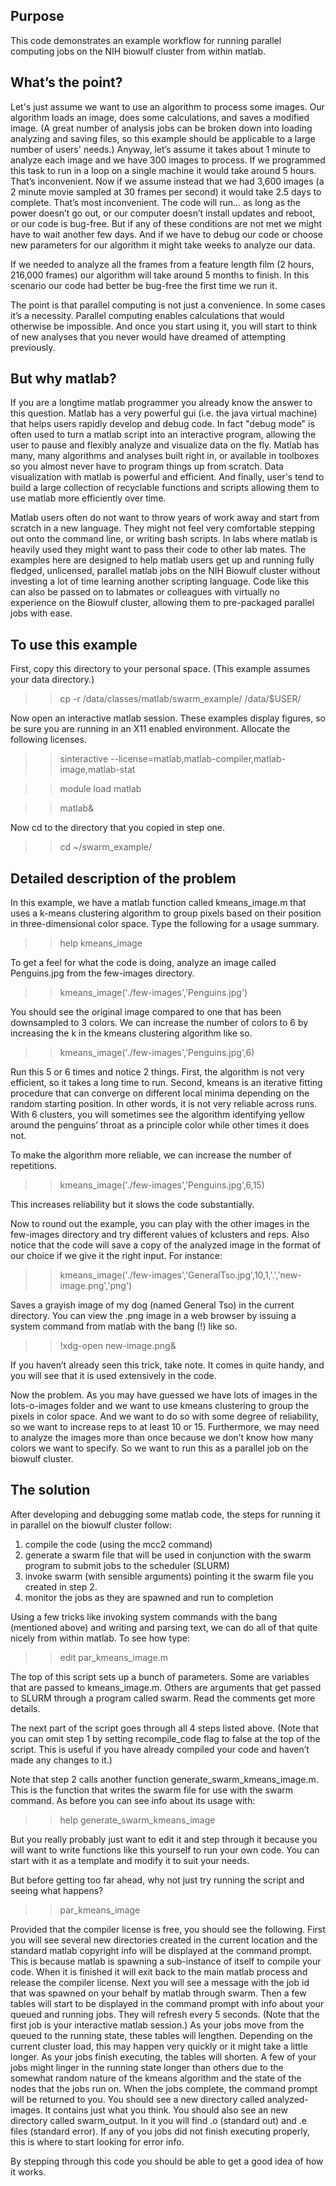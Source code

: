 Purpose
-------
This code demonstrates an example workflow for running parallel computing jobs on the NIH biowulf cluster from within matlab.  

What’s the point?
-----------------
Let's just assume we want to use an algorithm to process some images.  Our algorithm loads an image, does some calculations, and saves a modified image.  (A great number of analysis jobs can be broken down into loading analyzing and saving files, so this example should be applicable to a large number of users' needs.)  Anyway, let’s assume it takes about 1 minute to analyze each image and we have 300 images to process.  If we programmed this task to run in a loop on a single machine it would take around 5 hours.  That’s inconvenient.  Now if we assume instead that we had 3,600 images (a 2 minute movie sampled at 30 frames per second) it would take 2.5 days to complete.  That’s most inconvenient.  The code will run… as long as the power doesn’t go out, or our computer doesn’t install updates and reboot, or our code is bug-free.  But if any of these conditions are not met we might have to wait another few days.  And if we have to debug our code or choose new parameters for our algorithm it might take weeks to analyze our data.  

If we needed to analyze all the frames from a feature length film (2 hours, 216,000 frames) our algorithm will take around 5 months to finish.  In this scenario our code had better be bug-free the first time we run it.  

The point is that parallel computing is not just a convenience.  In some cases it’s a necessity.  Parallel computing enables calculations that would otherwise be impossible.  And once you start using it, you will start to think of new analyses that you never would have dreamed of attempting previously.  

But why matlab?
---------------
If you are a longtime matlab programmer you already know the answer to this question.  Matlab has a very powerful gui (i.e. the java virtual machine) that helps users rapidly develop and debug code.  In fact "debug mode" is often used to turn a matlab script into an interactive program, allowing the user to pause and flexibly analyze and visualize data on the fly.  Matlab has many, many algorithms and analyses built right in, or available in toolboxes so you almost never have to program things up from scratch.  Data visualization with matlab is powerful and efficient.  And finally, user's tend to build a large collection of recyclable functions and scripts allowing them to use matlab more efficiently over time.  

Matlab users often do not want to throw years of work away and start from scratch in a new language.  They might not feel very comfortable stepping out onto the command line, or writing bash scripts.  In labs where matlab is heavily used they might want to pass their code to other lab mates.  The examples here are designed to help matlab users get up and running fully fledged, unlicensed, parallel matlab jobs on the NIH Biowulf cluster without investing a lot of time learning another scripting language.  Code like this can also be passed on to labmates or colleagues with virtually no experience on the Biowulf cluster, allowing them to pre-packaged parallel jobs with ease.  

To use this example
-------------------
First, copy this directory to your personal space.  (This example assumes your data directory.)

>> cp -r /data/classes/matlab/swarm_example/ /data/$USER/

Now open an interactive matlab session.  These examples display figures, so be sure you are running in an X11 enabled environment.  Allocate the following licenses.

>> sinteractive --license=matlab,matlab-compiler,matlab-image,matlab-stat

>> module load matlab

>> matlab&

Now cd to the directory that you copied in step one.

>> cd ~/swarm_example/ 

Detailed description of the problem
-----------------------------------
In this example, we have a matlab function called kmeans_image.m that uses a k-means clustering algorithm to group pixels based on their position in three-dimensional color space.  Type the following for a usage summary.  

>> help kmeans_image

To get a feel for what the code is doing, analyze an image called Penguins.jpg from the few-images directory.

>> kmeans_image('./few-images','Penguins.jpg')

You should see the original image compared to one that has been downsampled to 3 colors.  We can increase the number of colors to 6 by increasing the k in the kmeans clustering algorithm like so.

>> kmeans_image('./few-images','Penguins.jpg',6)

Run this 5 or 6 times and notice 2 things.  First, the algorithm is not very efficient, so it takes a long time to run.  Second, kmeans is an iterative fitting procedure that can converge on different local minima depending on the random starting position.  In other words, it is not very reliable across runs.  With 6 clusters, you will sometimes see the algorithm identifying yellow around the penguins’ throat as a principle color while other times it does not.  

To make the algorithm more reliable, we can increase the number of repetitions.

>>  kmeans_image('./few-images','Penguins.jpg',6,15) 

This increases reliability but it slows the code substantially.  

Now to round out the example, you can play with the other images in the few-images directory and try different values of kclusters and reps.  Also notice that the code will save a copy of the analyzed image in the format of our choice if we give it the right input.  For instance:

>> kmeans_image('./few-images','GeneralTso.jpg',10,1,'.','new-image.png','png')

Saves a grayish image of my dog (named General Tso) in the current directory.  You can view the .png image in a web browser by issuing a system command from matlab with the bang (!) like so.

>> !xdg-open new-image.png&

If you haven’t already seen this trick, take note.  It comes in quite handy, 
and you will see that it is used extensively in the code.

Now the problem.  As you may have guessed we have lots of images in the lots-o-images folder and we want to use kmeans clustering to group the pixels in color space.  And we want to do so with some degree of reliability, so we want to increase reps to at least 10 or 15.  Furthermore, we may need to analyze the images more than once because we don’t know how many colors we want to specify.  So we want to run this as a parallel job on the biowulf cluster.  

The solution
------------
After developing and debugging some matlab code, the steps for running it in parallel on the biowulf cluster follow:
1) compile the code (using the mcc2 command)
2) generate a swarm file that will be used in conjunction with the swarm program to submit jobs to the scheduler (SLURM)
3) invoke swarm (with sensible arguments) pointing it the swarm file you created in step 2.
4) monitor the jobs as they are spawned and run to completion

Using a few tricks like invoking system commands with the bang (mentioned above) and writing and parsing text, we can do all of that quite nicely from within matlab.  To see how type:

>> edit par_kmeans_image.m

The top of this script sets up a bunch of parameters.  Some are variables that are passed to kmeans_image.m.  Others are arguments that get passed to SLURM through a program called swarm.  Read the comments get more details.

The next part of the script goes through all 4 steps listed above.  (Note that you can omit step 1 by setting recompile_code flag to false at the top of the script.  This is useful if you have already compiled your code and haven’t made any changes to it.)

Note that step 2 calls another function generate_swarm_kmeans_image.m.  This is the function that writes the swarm file for use with the swarm command.  As before you can see info about its usage with:

>> help generate_swarm_kmeans_image

But you really probably just want to edit it and step through it because you will want to write functions like this yourself to run your own code.  You can start with it as a template and modify it to suit your needs.

But before getting too far ahead, why not just try running the script and seeing what happens?

>> par_kmeans_image

Provided that the compiler license is free, you should see the following.  First you will see several new directories created in the current location and the standard matlab copyright info will be displayed at the command prompt.  This is because matlab is spawning a sub-instance of itself to compile your code.  When it is finished it will exit back to the main matlab process and release the compiler license.  Next you will see a message with the job id that was spawned on your behalf by matlab through swarm.  Then a few tables will start to be displayed in the command prompt with info about your queued and running jobs.  They will refresh every 5 seconds.  (Note that the first job is your interactive matlab session.)  As your jobs move from the queued to the running state, these tables will lengthen.  Depending on the current cluster load, this may happen very quickly or it might take a little longer.  As your jobs finish executing, the tables will shorten.  A few of your jobs might linger in the running state longer than others due to the somewhat random nature of the kmeans algorithm and the state of the nodes that the jobs run on.  When the jobs complete, the command prompt will be returned to you.  You should see a new directory called analyzed-images.  It contains just what you think.  You should also see an new directory called swarm_output.  In it you will find .o (standard out) and .e files (standard error).  If any of you jobs did not finish executing properly, this is where to start looking for error info.  

By stepping through this code you should be able to get a good idea of how it works.  

